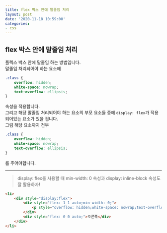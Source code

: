 ```yaml
---
title: flex 박스 안에 말줄임 처리
layout: post
date: '2020-11-18 10:59:00'
categories:
- css
---
```


## flex 박스 안에 말줄임 처리

플렉스 박스 안에 말줄임 하는 방법입니다.  
말줄임 처리되어야 하는 요소에 

```css
.class {
    overflow: hidden;
    white-space: nowrap;
    text-overflow: ellipsis;
}
```

속성을 적용합니다.  
그리고 해당 말줄임 처리되어야 하는 요소의 부모 요소들 중에 `display: flex`가 적용되어있는 요소가 있을 겁니다.  
그럼 해당 요소까지 전부

```css
.class {
    overflow: hidden;
    white-space: nowrap;
    text-overflow: ellipsis;
}
```

를 주어야합니다.

---

>display: flex를 사용할 때 min-width: 0 속성과 display: inline-block 속성도 잘 활용하자!

```html
<li>
    <div style="display:flex">
        <div style="flex: 1 1 auto;min-width: 0;">
            <p style="overflow: hidden;white-space: nowrap;text-overflow: ellipsis;">왼쪽왼쪽왼쪽왼쪽왼쪽왼쪽왼쪽왼쪽왼쪽왼쪽</p>
        </div>
        <div style="flex: 0 0 auto;">오른쪽</div>
    </div>
</li>
```